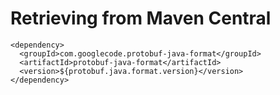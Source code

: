 # Retrieving from Maven Central #
```
<dependency>
  <groupId>com.googlecode.protobuf-java-format</groupId>
  <artifactId>protobuf-java-format</artifactId>
  <version>${protobuf.java.format.version}</version>
</dependency>
```